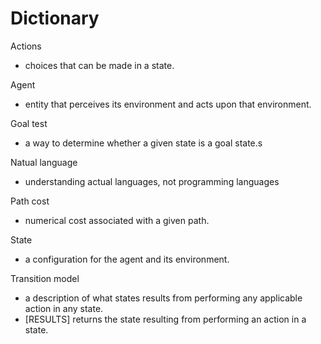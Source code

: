 # Dictionary

Actions 
- choices that can be made in a state.

Agent 
- entity that perceives its environment and acts upon that environment. 

Goal test
- a way to determine whether a given state is a goal state.s

Natual language
- understanding actual languages, not programming languages 

Path cost
- numerical cost associated with a given path.

State 
- a configuration for the agent and its environment. 

Transition model 
- a description of what states results from performing any applicable action in any state.
- [RESULTS] returns the state resulting from performing an action in a state. 
